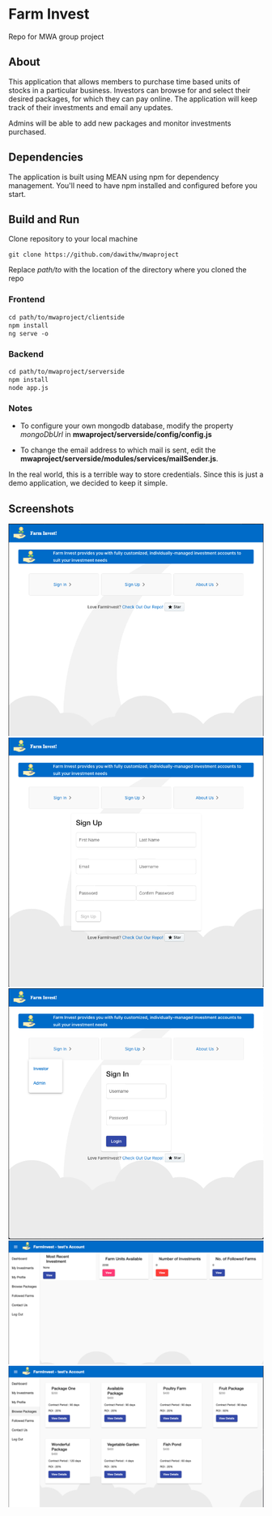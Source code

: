 # Farm Invest
Repo for MWA group project

## About

This application that allows members to purchase time based units of stocks in a particular business.
Investors can browse for and select their desired packages, for which they can pay online. The application will keep track of their investments and email any updates.

Admins will be able to add new packages and monitor investments purchased.

## Dependencies

The application is built using MEAN using npm for dependency management. You'll need to have npm installed and configured before you start. 

## Build and Run

Clone repository to your local machine
    
    git clone https://github.com/dawithw/mwaproject
  
Replace *path/to* with the location of the directory where you cloned the repo

### Frontend

    cd path/to/mwaproject/clientside
    npm install
    ng serve -o
    
### Backend

    cd path/to/mwaproject/serverside
    npm install
    node app.js
    
### Notes

- To configure your own mongodb database, modify the property *mongoDbUrl* in **mwaproject/serverside/config/config.js**

- To change the email address to which mail is sent, edit the **mwaproject/serverside/modules/services/mailSender.js**. 

In the real world, this is a terrible way to store credentials. Since this is just a demo application, we decided to keep it simple.


## Screenshots

![](https://github.com/dawithw/mwaproject/blob/master/ui/home.png?raw=true)
![](https://github.com/dawithw/mwaproject/blob/master/ui/signup.png?raw=true)
![](https://github.com/dawithw/mwaproject/blob/master/ui/signin.png?raw=true)
![](https://github.com/dawithw/mwaproject/blob/master/ui/dashboard.png?raw=true)
![](https://github.com/dawithw/mwaproject/blob/master/ui/browse.png?raw=true)

